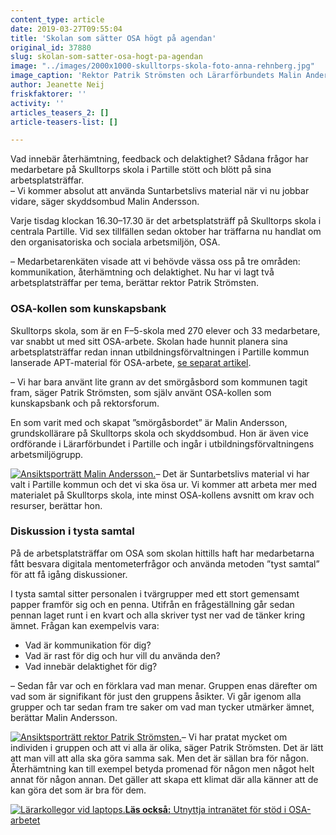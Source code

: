 ```yaml
---
content_type: article
date: 2019-03-27T09:55:04
title: 'Skolan som sätter OSA högt på agendan'
original_id: 37880
slug: skolan-som-satter-osa-hogt-pa-agendan
image: "../images/2000x1000-skulltorps-skola-foto-anna-rehnberg.jpg"
image_caption: 'Rektor Patrik Strömsten och Lärarförbundets Malin Andersson och Carola Karlandus på Skulltorps skola samarbetar för att skapa en skola med trivsel och glädje.  '
author: Jeanette Neij
friskfaktorer: ''
activity: ''
articles_teasers_2: []
article-teasers-list: []

---
```


Vad innebär återhämtning, feedback och delaktighet? Sådana frågor har medarbetare på Skulltorps skola i Partille stött och blött på sina arbetsplatsträffar.  
– Vi kommer absolut att använda Suntarbetslivs material när vi nu jobbar vidare, säger skyddsombud Malin Andersson.

Varje tisdag klockan 16.30–17.30 är det arbetsplatsträff på Skulltorps skola i centrala Partille. Vid sex tillfällen sedan oktober har träffarna nu handlat om den organisatoriska och sociala arbetsmiljön, OSA.

– Medarbetarenkäten visade att vi behövde vässa oss på tre områden: kommunikation, återhämtning och delaktighet. Nu har vi lagt två arbetsplatsträffar per tema, berättar rektor Patrik Strömsten.

### OSA-kollen som kunskapsbank

Skulltorps skola, som är en F–5-skola med 270 elever och 33 medarbetare, var snabbt ut med sitt OSA-arbete. Skolan hade hunnit planera sina arbetsplatsträffar redan innan utbildningsförvaltningen i Partille kommun lanserade APT-material för OSA-arbete, [se separat artikel](https://www.suntarbetsliv.se/artiklar/organisatorisk-och-social-arbetsmiljo/utnyttja-intranatet-for-stod-i-osa-arbetet/).

– Vi har bara använt lite grann av det smörgåsbord som kommunen tagit fram, säger Patrik Strömsten, som själv använt OSA-kollen som kunskapsbank och på rektorsforum.

En som varit med och skapat ”smörgåsbordet” är Malin Andersson, grundskollärare på Skulltorps skola och skyddsombud. Hon är även vice ordförande i Lärarförbundet i Partille och ingår i utbildningsförvaltningens arbetsmiljögrupp.

[![Ansiktsporträtt Malin Andersson.](https://www.suntarbetsliv.se/wp-content/uploads/2019/03/200x220-malin-andersson-foto-anna-rehnberg.jpg)](https://www.suntarbetsliv.se/wp-content/uploads/2019/03/200x220-malin-andersson-foto-anna-rehnberg.jpg)– Det är Suntarbetslivs material vi har valt i Partille kommun och det vi ska ösa ur. Vi kommer att arbeta mer med materialet på Skulltorps skola, inte minst OSA-kollens avsnitt om krav och resurser, berättar hon.

### Diskussion i tysta samtal

På de arbetsplatsträffar om OSA som skolan hittills haft har medarbetarna fått besvara digitala mentometerfrågor och använda metoden ”tyst samtal” för att få igång diskussioner.

I tysta samtal sitter personalen i tvärgrupper med ett stort gemensamt papper framför sig och en penna. Utifrån en frågeställning går sedan pennan laget runt i en kvart och alla skriver tyst ner vad de tänker kring ämnet. Frågan kan exempelvis vara:

*   Vad är kommunikation för dig?
*   Vad är rast för dig och hur vill du använda den?
*   Vad innebär delaktighet för dig?

– Sedan får var och en förklara vad man menar. Gruppen enas därefter om vad som är signifikant för just den gruppens åsikter. Vi går igenom alla grupper och tar sedan fram tre saker om vad man tycker utmärker ämnet, berättar Malin Andersson.

[![Ansiktsporträtt rektor Patrik Strömsten.](https://www.suntarbetsliv.se/wp-content/uploads/2019/03/200x220-patrik-stromsten-foto-anna-rehnberg.jpg)](https://www.suntarbetsliv.se/wp-content/uploads/2019/03/200x220-patrik-stromsten-foto-anna-rehnberg.jpg)– Vi har pratat mycket om individen i gruppen och att vi alla är olika, säger Patrik Strömsten. Det är lätt att man vill att alla ska göra samma sak. Men det är sällan bra för någon. Återhämtning kan till exempel betyda promenad för någon men något helt annat för någon annan. Det gäller att skapa ett klimat där alla känner att de kan göra det som är bra för dem.

[![Lärarkollegor vid laptops.](https://www.suntarbetsliv.se/wp-content/uploads/2019/03/125x70-utnyttja-intranet-foto-adobe-stock.jpg)](https://www.suntarbetsliv.se/artiklar/organisatorisk-och-social-arbetsmiljo/utnyttja-intranatet-for-stod-i-osa-arbetet/)[**Läs också:** Utnyttja intranätet för stöd i OSA-arbetet](https://www.suntarbetsliv.se/artiklar/organisatorisk-och-social-arbetsmiljo/utnyttja-intranatet-for-stod-i-osa-arbetet/)

